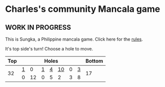 # Charles's community Mancala game

## WORK IN PROGRESS

This is Sungka, a Philippine mancala game. Click here for the [rules](https://mancala.fandom.com/wiki/Sungka#Rules).

It's top side's turn! Choose a hole to move.

<table>
<thead>
<tr>
<th>Top</th>
<th colspan=7>Holes</th>
<th>Bottom</th>
</tr>
</thead>
<tbody>
<tr>
<td rowspan=2>32</td>
<td><a href="https://github.com/cbebe/chonka/issues/new?title=sungka%7Ctop%7C6&body=Just+push+%27Submit+new+issue%27.+Wait+30+seconds+to+check+if+you+have+an+extra+move%82+or+let+someone+else+play.">1</a></td>
<td>0</td>
<td><a href="https://github.com/cbebe/chonka/issues/new?title=sungka%7Ctop%7C4&body=Just+push+%27Submit+new+issue%27.+Wait+30+seconds+to+check+if+you+have+an+extra+move%82+or+let+someone+else+play.">1</a></td>
<td><a href="https://github.com/cbebe/chonka/issues/new?title=sungka%7Ctop%7C3&body=Just+push+%27Submit+new+issue%27.+Wait+30+seconds+to+check+if+you+have+an+extra+move%82+or+let+someone+else+play.">4</a></td>
<td><a href="https://github.com/cbebe/chonka/issues/new?title=sungka%7Ctop%7C2&body=Just+push+%27Submit+new+issue%27.+Wait+30+seconds+to+check+if+you+have+an+extra+move%82+or+let+someone+else+play.">10</a></td>
<td>0</td>
<td><a href="https://github.com/cbebe/chonka/issues/new?title=sungka%7Ctop%7C0&body=Just+push+%27Submit+new+issue%27.+Wait+30+seconds+to+check+if+you+have+an+extra+move%82+or+let+someone+else+play.">3</a></td>
<td rowspan=2>17</td>
</tr>
<tr>
<td>0</td>
<td>12</td>
<td>0</td>
<td>5</td>
<td>2</td>
<td>3</td>
<td>8</td>
</tr>
<tbody>
</table>
